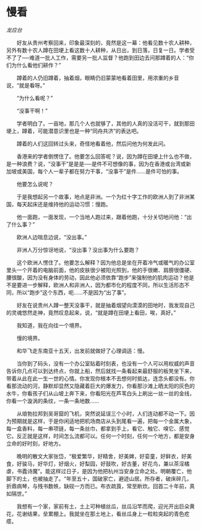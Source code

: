 # 慢看

*龙应台*

　　好友从贵州考察回来，印象最深刻的，竟然是这一幕：他看见数十农人耕种，另外有数十农人蹲在田埂上看这数十人耕种，从日出，到日落，日复一日。学者受不了了──难道一批人工作，需要另一批人监督？他跑到田边去问那蹲着的人：“你们为什么看他们耕作？”

　　蹲着的人仍旧蹲着，抽着烟，眼睛仍旧蒙蒙地看着田里，用浓重的乡音说，“就是看呀。”

　　“为什么看呢？”

　　“没事干啊！”

　　学者明白了。一亩地，那几个人也就够了，其他的人真的没活可干，就到那田埂上，蹲着，可能潜意识里也是一种“同舟共济”的表达吧。

　　蹲着的人们这回转过头来，奇怪地看着他，然后问他为何发此问。

　　香港来的学者倒愣住了。他要怎么回答呢？说，因为蹲在田埂上什么也不做，是一种浪费？说，“没事干”是是是──是件不可想像的事，因为在香港或台湾或新加坡或美国，每个人一辈子都在努力干事，“没事干”是件……是件可怕的事。

　　他要怎么说呢？

　　于是我想起另一个故事，地点是非洲。一个为红十字工作的欧洲人到了非洲某国，每天起床还是维持他的运动习惯：慢跑。

　　他一面跑，一面发现，一个当地人跑过来，跟着他跑，十分关切地问他：“出了什么事？”

　　欧洲人边喘息边说，“没出事。”

　　非洲人万分惊讶地说，“没出事？没出事为什么要跑？

　　这个欧洲人愣住了。他要怎么解释？因为他总是坐在开着冷气或暖气的办公室里头一个开着的电脑前面，他的皮肤很少被阳光照到，他的手很嫩、肩膀很僵硬、腰很酸，因为没有身体的劳动，因此他必须依靠“跑步”来强制他的肌肉运动？他是不是要进一步解释，欧洲人和非洲人，因为都市化的程度不同，所以生活形态不同，所以“跑步”这个东西，呃……不是因为“出了事”。

　　好友在说贵州人蹲一整天没事干，就是抽着烟望向漠漠的田地时，我发现自己的灵魂悠然走神，竟然叹息起来，说，“就是蹲在田埂上看田，唉，真好。”

　　我知道，我在向往一个境界。

　　慢的境界。

　　和华飞走东南亚十五天，出发前就做好了心理调适：慢。

　　当你到了码头，没有一个办公室贴着时刻表，也没有一个人可以用权威的声音告诉你几点可以到达终点，你就上船，然后就找一条看起来最舒服的板凳坐下来，带着从此在此一生一世的心情。你发现你根本不去想何时抵达，连念头都没有。你看那流动的河，静默却显然又隐藏着巨大的爆发力，你看那沙滩上晒太阳的灰色的水牛，你看孩子们从山坡上奔下来，你看阳光在芦苇白头上刷出一丝一丝的金线，你看一个漩涡的条纹，一条一条地数……

　　从琅勃拉邦到吴哥窟的飞机，突然说延误三个小时，人们连动都不动一下。因为预期就是这样，于是你闲适地把机场商店从头到尾看一遍，把每一个金属大象，每一盒香料，每一串项链，每一条丝巾，都拿到手上，看它、触它、嗅它、感觉它。反正就是这样，时间怎么流都可以。任何一个时刻，任何一个地方，都是安身立命的好时刻，好地方。

　　晚明的散文大家张岱，“极爱繁华，好精舍，好美婢，好娈童，好鲜衣，好美食，好骏马，好华灯，好烟火，好梨园，好鼓吹，好古董，好花鸟，兼以茶淫橘虐，书蠹诗魔”。能这样过日子，是因为他把杭州当安身立命之处。明朝覆亡，他脚下的土，也被抽走了。“年至五十，国破家亡，避迹山居。所存者，破床碎几，折鼎病琴，与残书数帙，缺砚一方而已。布衣疏莨，常至断炊。回首二十年前，真如隔世。”

　　我想有一个家，家前有土，土上可种植丝瓜，丝瓜沿竿而爬，迎光开出巨朵黄花，花谢结果，垒累棚上。我就坐在那土地上，看丝瓜身上一粒粒突起的青色疙瘩。